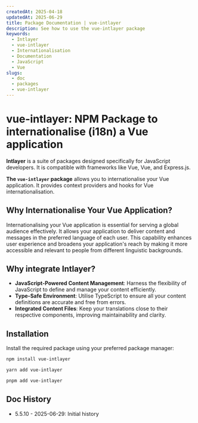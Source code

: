 ```yaml
---
createdAt: 2025-04-18
updatedAt: 2025-06-29
title: Package Documentation | vue-intlayer
description: See how to use the vue-intlayer package
keywords:
  - Intlayer
  - vue-intlayer
  - Internationalisation
  - Documentation
  - JavaScript
  - Vue
slugs:
  - doc
  - packages
  - vue-intlayer
---
```


# vue-intlayer: NPM Package to internationalise (i18n) a Vue application

**Intlayer** is a suite of packages designed specifically for JavaScript developers. It is compatible with frameworks like Vue, Vue, and Express.js.

**The `vue-intlayer` package** allows you to internationalise your Vue application. It provides context providers and hooks for Vue internationalisation.

## Why Internationalise Your Vue Application?

Internationalising your Vue application is essential for serving a global audience effectively. It allows your application to deliver content and messages in the preferred language of each user. This capability enhances user experience and broadens your application's reach by making it more accessible and relevant to people from different linguistic backgrounds.

## Why integrate Intlayer?

- **JavaScript-Powered Content Management**: Harness the flexibility of JavaScript to define and manage your content efficiently.
- **Type-Safe Environment**: Utilise TypeScript to ensure all your content definitions are accurate and free from errors.
- **Integrated Content Files**: Keep your translations close to their respective components, improving maintainability and clarity.

## Installation

Install the required package using your preferred package manager:

```bash packageManager="npm"
npm install vue-intlayer
```

```bash packageManager="yarn"
yarn add vue-intlayer
```

```bash packageManager="pnpm"
pnpm add vue-intlayer
```

## Doc History

- 5.5.10 - 2025-06-29: Initial history
